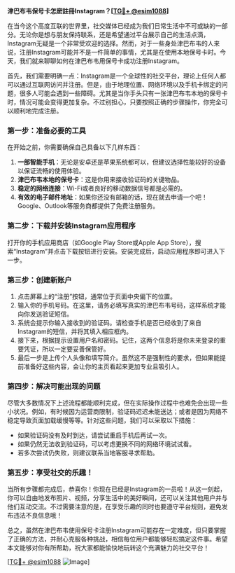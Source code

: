 **津巴布韦保号卡怎麽註冊Instagram？[[TG💪+ @esim1088](https://t.me/s/esim1088)]**

在当今这个高度互联的世界里，社交媒体已经成为我们日常生活中不可或缺的一部分。无论你是想与朋友保持联系，还是希望通过平台展示自己的生活点滴，Instagram无疑是一个非常受欢迎的选择。然而，对于一些身处津巴布韦的人来说，注册Instagram可能并不是一件简单的事情，尤其是在使用本地保号卡时。今天，我们就来聊聊如何在津巴布韦用保号卡成功注册Instagram。

首先，我们需要明确一点：Instagram是一个全球性的社交平台，理论上任何人都可以通过互联网访问并注册。但是，由于地理位置、网络环境以及手机卡绑定的问题，很多人可能会遇到一些障碍。尤其是当你手头只有一张津巴布韦本地的保号卡时，情况可能会变得更加复杂。不过别担心，只要按照正确的步骤操作，你完全可以顺利地完成注册。

### 第一步：准备必要的工具

在开始之前，你需要确保自己具备以下几样东西：

1. **一部智能手机**：无论是安卓还是苹果系统都可以，但建议选择性能较好的设备以保证流畅的使用体验。
2. **津巴布韦本地的保号卡**：这是你用来接收验证码的关键物品。
3. **稳定的网络连接**：Wi-Fi或者良好的移动数据信号都是必需的。
4. **有效的电子邮件地址**：如果你还没有邮箱的话，现在就去申请一个吧！Google、Outlook等服务商都提供了免费注册服务。

### 第二步：下载并安装Instagram应用程序

打开你的手机应用商店（如Google Play Store或Apple App Store），搜索“Instagram”并点击下载按钮进行安装。安装完成后，启动应用程序即可进入下一步。

### 第三步：创建新账户

1. 点击屏幕上的“注册”按钮，通常位于页面中央偏下的位置。
2. 输入你的手机号码。在这里，请务必填写真实的津巴布韦号码，这样系统才能向你发送验证短信。
3. 系统会提示你输入接收到的验证码。请检查手机是否已经收到了来自Instagram的短信，并将其填入相应框内。
4. 接下来，根据提示设置用户名和密码。记住，这两个信息将是你未来登录的重要凭证，所以一定要妥善保管好。
5. 最后一步是上传个人头像和填写简介。虽然这不是强制性的要求，但如果能提前准备好这些内容，会让你的主页看起来更加专业且吸引人。

### 第四步：解决可能出现的问题

尽管大多数情况下上述流程都能顺利完成，但在实际操作过程中也难免会出现一些小状况。例如，有时候因为运营商限制，验证码迟迟未能送达；或者是因为网络不稳定导致页面加载缓慢等等。针对这些问题，我们可以采取以下措施：

- 如果验证码没有及时到达，请尝试重启手机后再试一次。
- 如果仍然无法收到验证码，可以考虑更换不同的网络环境试试看。
- 若多次尝试仍失败，则建议联系当地客服寻求帮助。

### 第五步：享受社交的乐趣！

当所有步骤都完成后，恭喜你！你现在已经是Instagram的一员啦！从这一刻起，你可以自由地发布照片、视频，分享生活中的美好瞬间，还可以关注其他用户并与他们互动交流。不过需要注意的是，在享受乐趣的同时也要遵守平台规则，避免发布违法不良信息哦！

总之，虽然在津巴布韦使用保号卡注册Instagram可能存在一定难度，但只要掌握了正确的方法，并耐心克服各种挑战，相信每位用户都能够轻松搞定这件事。希望本文能够对你有所帮助，祝大家都能愉快地玩转这个充满魅力的社交平台！

[[TG💪+ @esim1088](https://t.me/s/esim1088) ![Image](https://i.postimg.cc/4NQfJmqS/Snipaste-2025-05-13-00-14-12.png)]